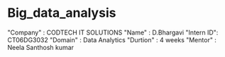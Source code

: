 # Big_data_analysis
"Company"  : CODTECH IT SOLUTIONS
"Name"     : D.Bhargavi
"Intern ID": CT06DG3032
"Domain"   : Data Analytics
"Durtion"  : 4 weeks
"Mentor"   : Neela Santhosh kumar
